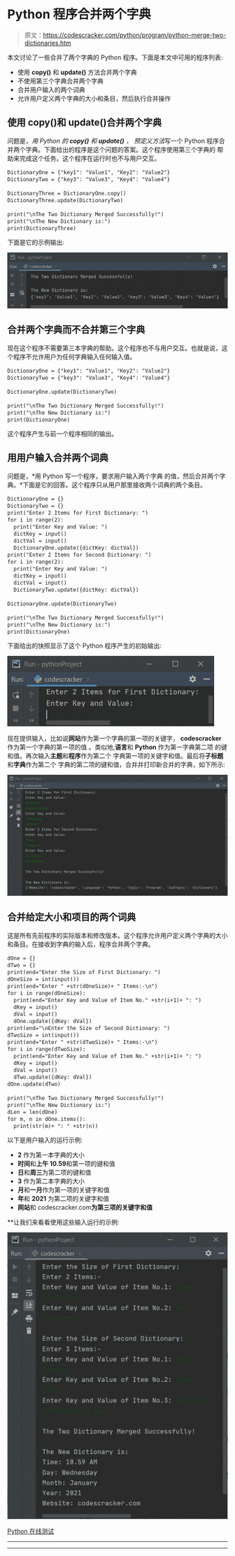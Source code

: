 # Python 程序合并两个字典

> 原文：<https://codescracker.com/python/program/python-merge-two-dictionaries.htm>

本文讨论了一些合并了两个字典的 Python 程序。下面是本文中可用的程序列表:

*   使用 **copy()** 和 **update()** 方法合并两个字典
*   不使用第三个字典合并两个字典
*   合并用户输入的两个词典
*   允许用户定义两个字典的大小和条目，然后执行合并操作

## 使用 copy()和 update()合并两个字典

问题是，*用 Python 的 **copy()** 和 **update()** ， 预定义方法*写一个 Python 程序合并两个字典。下面给出的程序是这个问题的答案。这个程序使用第三个字典的 帮助来完成这个任务。这个程序在运行时也不与用户交互。

```
DictionaryOne = {"key1": "Value1", "Key2": "Value2"}
DictionaryTwo = {"key3": "Value3", "Key4": "Value4"}

DictionaryThree = DictionaryOne.copy()
DictionaryThree.update(DictionaryTwo)

print("\nThe Two Dictionary Merged Successfully!")
print("\nThe New Dictionary is:")
print(DictionaryThree)
```

下面是它的示例输出:

![python merge two dictionaries](img/f6aabdfe76c6c4040824c7b6f2c16e92.png)

## 合并两个字典而不合并第三个字典

现在这个程序不需要第三本字典的帮助。这个程序也不与用户交互。也就是说，这个程序不允许用户为任何字典输入任何输入值。

```
DictionaryOne = {"key1": "Value1", "Key2": "Value2"}
DictionaryTwo = {"key3": "Value3", "Key4": "Value4"}

DictionaryOne.update(DictionaryTwo)

print("\nThe Two Dictionary Merged Successfully!")
print("\nThe New Dictionary is:")
print(DictionaryOne)
```

这个程序产生与前一个程序相同的输出。

## 用用户输入合并两个词典

问题是，*用 Python 写一个程序，要求用户输入两个字典 的值，然后合并两个字典。*下面是它的回答。这个程序只从用户那里接收两个词典的两个条目。

```
DictionaryOne = {}
DictionaryTwo = {}
print("Enter 2 Items for First Dictionary: ")
for i in range(2):
  print("Enter Key and Value: ")
  dictKey = input()
  dictVal = input()
  DictionaryOne.update({dictKey: dictVal})
print("Enter 2 Items for Second Dictionary: ")
for i in range(2):
  print("Enter Key and Value: ")
  dictKey = input()
  dictVal = input()
  DictionaryTwo.update({dictKey: dictVal})

DictionaryOne.update(DictionaryTwo)

print("\nThe Two Dictionary Merged Successfully!")
print("\nThe New Dictionary is:")
print(DictionaryOne)
```

下面给出的快照显示了这个 Python 程序产生的初始输出:

![merge two dictionaries with user input python](img/c0559123523fec19f2d9b72e2a8a4937.png)

现在提供输入，比如说**网站**作为第一个字典的第一项的关键字， **codescracker** 作为第一个字典的第一项的值 。类似地,**语言**和 **Python** 作为第一字典第二项 的键和值。再次输入**主题**和**程序**作为第二个 字典第一项的关键字和值。最后将**子标题**和**字典**作为第二个 字典的第二项的键和值，合并并打印新合并的字典，如下所示:

![merge two dictionaries python](img/b895dbc6435b5fb72ca9237750b3ecb5.png)

## 合并给定大小和项目的两个词典

这是所有先前程序的实际版本和修改版本。这个程序允许用户定义两个字典的大小和条目。在接收到字典的输入后，程序合并两个字典。

```
dOne = {}
dTwo = {}
print(end="Enter the Size of First Dictionary: ")
dOneSize = int(input())
print(end="Enter " +str(dOneSize)+ " Items:-\n")
for i in range(dOneSize):
  print(end="Enter Key and Value of Item No." +str(i+1)+ ": ")
  dKey = input()
  dVal = input()
  dOne.update({dKey: dVal})
print(end="\nEnter the Size of Second Dictionary: ")
dTwoSize = int(input())
print(end="Enter " +str(dTwoSize)+ " Items:-\n")
for i in range(dTwoSize):
  print(end="Enter Key and Value of Item No." +str(i+1)+ ": ")
  dKey = input()
  dVal = input()
  dTwo.update({dKey: dVal})
dOne.update(dTwo)

print("\nThe Two Dictionary Merged Successfully!")
print("\nThe New Dictionary is:")
dLen = len(dOne)
for m, n in dOne.items():
  print(str(m)+ ": " +str(n))
```

以下是用户输入的运行示例:

*   **2** 作为第一本字典的大小
*   **时间**和**上午 10.59**和第一项的键和值
*   **日**和**周三**为第二项的键和值
*   **3** 作为第二本字典的大小
*   **月**和**一月**作为第一项的关键字和值
*   **年**和 **2021** 为第二项的关键字和值
*   **网站**和 codescracker.com**为第三项的关键字和值**

 **让我们来看看使用这些输入运行的示例:

![python program merge two dictionaries](img/ed41b9f2a5cd8a8f630a12ae276e7399.png)

[Python 在线测试](/exam/showtest.php?subid=10)

* * *

* * ***